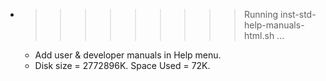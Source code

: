 * >>>>>>>>> Running inst-std-help-manuals-html.sh ...
  * Add user & developer manuals in Help menu.
  * Disk size = 2772896K. Space Used = 72K.
